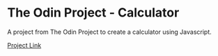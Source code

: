 # The Odin Project - Calculator

A project from The Odin Project to create a calculator using Javascript.

<a href="https://www.theodinproject.com/lessons/foundations-calculator">Project Link</a>

